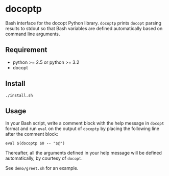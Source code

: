 # docoptp

Bash interface for the docopt Python library. `docoptp` prints `docopt` parsing results to stdout so that Bash variables are defined automatically based on command line arguments.

## Requirement

* python >= 2.5 or python >= 3.2
* docopt

## Install

    ./install.sh

## Usage

In your Bash script, write a comment block with the help message in
`docopt` format and run `eval` on the output of `docoptp` by placing the
following line after the comment block:

    eval $(docoptp $0 -- "$@")
    
Thereafter, all the arguments defined in your help message will be
defined automatically, by courtesy of `docopt`.

See `demo/greet.sh` for an example.

